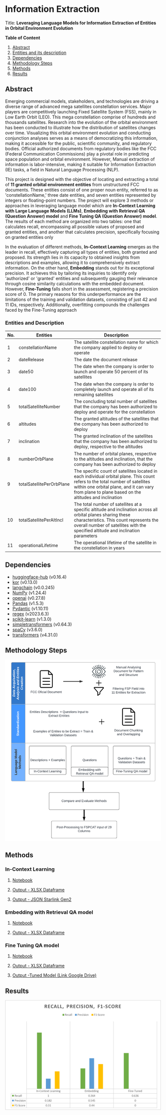 # Information Extraction

 Title: **Leveraging Language Models for Information Extraction of Entities in Orbital Environment Evolution**
 
 **Table of Content**
 1. [Abstract](https://github.com/AlinZohari/InformationExtraction?tab=readme-ov-file#abstract)
 2. [Entities and its description](https://github.com/AlinZohari/InformationExtraction?tab=readme-ov-file#entities-and-description)
 3. [Dependencies](https://github.com/AlinZohari/InformationExtraction?tab=readme-ov-file#dependencies)
 4. [Methodology Steps](https://github.com/AlinZohari/InformationExtraction?tab=readme-ov-file#methodology-steps)
 5. [Methods](https://github.com/AlinZohari/InformationExtraction?tab=readme-ov-file#methods)
 6. [Results](https://github.com/AlinZohari/InformationExtraction?tab=readme-ov-file#results)
    
## Abstract
Emerging commercial models, stakeholders, and technologies are driving a diverse range of advanced mega satellites constellation services. Major players are competitively launching Fixed Satellite System (FSS), mainly in Low Earth Orbit (LEO). This mega constellation comprise of hundreds and thousands satellites.
Research into the evolution of the orbital environment has been conducted to illustrate how the distribution of satellites changes over time. Visualizing this orbital environment evolution and conducting conjunction analyses serves as a means of democratizing this information, making it accessible for the public, scientific community, and regulatory bodies. 
Official authorized documents from regulatory bodies like the FCC (Federal Communication Commissions) play a pivotal role in predicting space population and orbital environment. However, Manual extraction of information is labor-intensive, making it suitable for Information Extraction (IE) tasks, a field in Natural Language Processing (NLP).

This project is designed with the objective of locating and extracting a total of **11 granted orbital environment entities** from unstructured FCC documents. These entities consist of one proper noun entity, referred to as 'constellationName,' three date entities, and seven entities represented by integers or floating-point numbers.
The project will explore 3 methods or approaches in leveraging language model which are **In-Context Learning with Large Language Models (LLMs)**, **Embedding with Retrieval QA (Question Answer) model** and **Fine Tuning QA (Question Answer) model**. The results of each method are organized into two tables: one that calculates recall, encompassing all possible values of proposed and granted entities, and another that calculates precision, specifically focusing on granted entities only

In the evaluation of different methods, **In-Context Learning** emerges as the leader in recall, effectively capturing all types of entities, both granted and proposed. Its strength lies in its capacity to obtained insights from descriptions and examples, allowing it to comprehensively extract information. On the other hand, **Embedding** stands out for its exceptional precision. It achieves this by tailoring its inquiries to identify only 'authorized' or 'granted' entities and subsequently gauging their relevance through cosine similarity calculations with the embedded document. However, **Fine-Tuning** falls short in the assessment, registering a precision score of 0. The primary reasons for this underperformance are the limitations of the training and validation datasets, consisting of just 42 and 11 IDs, respectively. Additionally, overfitting compounds the challenges faced by the Fine-Tuning approach

### Entities and Description
| No. | Entities | Description |
| --------------- | --------------- | --------------- |
| 1    | constellationName    | The satellite constellation name for which the company applied to deploy or operate    |
| 2   | dateRelease    | The date the document release     |
| 3   | date50    | The date when the company is order to launch and operate 50 percent of its satellites     |
| 4   | date100   | The date when the company is order to completely launch and operate all of its remaining satellites     |
| 5    | totalSatelliteNumber     | The concluding total number of satellites that the company has been authorized to deploy and operate for the constellation     |
| 6    | altitudes    | The granted altitudes of the satellites that the company has been authorized to deploy    |
| 7    | inclination     | The granted inclination of the satellites that the company has been authorized to deploy, respective to the altitudes     |
| 8    | numberOrbPlane     | The number of orbital planes, respective to the altitudes and inclination, that the company has been authorized to deploy     |
| 9    | totalSatellitePerOrbPlane     | The specific count of satellites located in each individual orbital plane. This count refers to the total number of satellites within one orbital plane, and it can vary from plane to plane based on the altitudes and inclination    |
| 10   | totalSatellitePerAltIncl   | The total number of satellites at a specific altitude and inclination across all orbital planes sharing these characteristics. This count represents the overall number of satellites with the specified altitude and inclination parameters   |
| 11   | operationalLifetime   | The operational lifetime of the satellite in the constellation in years    |


## Dependencies

- [huggingface-hub](https://github.com/huggingface/huggingface_hub) (v0.16.4)
- [kor](https://github.com/lilohuang/Kor) (v0.13.0)
- [langchain](https://github.com/langchain/langchain) (v0.0.245)
- [NumPy](https://numpy.org/) (v1.24.4)
- [openai](https://github.com/openai/openai) (v0.27.8)
- [Pandas](https://pandas.pydata.org/) (v1.5.3)
- [Pydantic](https://pydantic-docs.helpmanual.io/) (v1.10.11)
- [regex](https://github.com/python/regex) (v2023.6.3)
- [scikit-learn](https://scikit-learn.org/stable/) (v1.3.0)
- [simpletransformers](https://github.com/ThilinaRajapakse/simpletransformers) (v0.64.3)
- [spaCy](https://spacy.io/) (v3.6.0)
- [transformers](https://github.com/huggingface/transformers) (v4.31.0)



## Methodology Steps
![Alt text](data/image/image.png)

## Methods
### In-Context Learning
1. [Notebook](https://github.com/AlinZohari/InformationExtraction/blob/main/001_InContext_Learning.ipynb)

2. [Output - XLSX Dataframe](https://github.com/AlinZohari/InformationExtraction/blob/main/001_InContext_Learning.ipynb)

3. [Output - JSON Starlink Gen2](https://github.com/AlinZohari/InformationExtraction/blob/main/output/Gen2_Starlink_gpt-3.5-turbo_data.json)

### Embedding with Retrieval QA model
1. [Notebook](https://github.com/AlinZohari/InformationExtraction/blob/main/002_Embedding.ipynb)

2. [Output - XLSX Dataframe](https://github.com/AlinZohari/InformationExtraction/blob/main/output/embedding_gen2_results.xlsx)


### Fine Tuning QA model
1. [Notebook](https://github.com/AlinZohari/InformationExtraction/blob/main/003_SQuAD_TuneQAmodel.ipynb)

2. [Output - XLSX Dataframe](https://github.com/AlinZohari/InformationExtraction/blob/main/output/tuned_gen2.xlsx)

3. [Output -Tuned Model (Link Google Drive)](https://drive.google.com/drive/folders/16RcXBTkrHYmvM0Xu4-X0b8mMT-LyJHN8?usp=sharing)

## Results
![Alt text](data/image/image-1.png)
